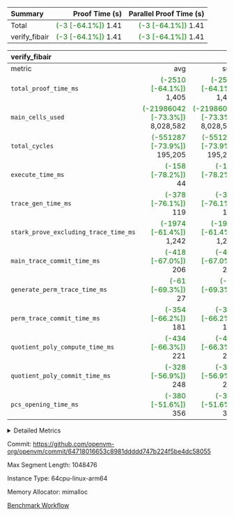 | Summary | Proof Time (s) | Parallel Proof Time (s) |
|:---|---:|---:|
| Total | <span style='color: green'>(-3 [-64.1%])</span> 1.41 | <span style='color: green'>(-3 [-64.1%])</span> 1.41 |
| verify_fibair | <span style='color: green'>(-3 [-64.1%])</span> 1.41 | <span style='color: green'>(-3 [-64.1%])</span> 1.41 |


| verify_fibair |||||
|:---|---:|---:|---:|---:|
|metric|avg|sum|max|min|
| `total_proof_time_ms ` | <span style='color: green'>(-2510 [-64.1%])</span> 1,405 | <span style='color: green'>(-2510 [-64.1%])</span> 1,405 | <span style='color: green'>(-2510 [-64.1%])</span> 1,405 | <span style='color: green'>(-2510 [-64.1%])</span> 1,405 |
| `main_cells_used     ` | <span style='color: green'>(-21986042 [-73.3%])</span> 8,028,582 | <span style='color: green'>(-21986042 [-73.3%])</span> 8,028,582 | <span style='color: green'>(-21986042 [-73.3%])</span> 8,028,582 | <span style='color: green'>(-21986042 [-73.3%])</span> 8,028,582 |
| `total_cycles        ` | <span style='color: green'>(-551287 [-73.9%])</span> 195,205 | <span style='color: green'>(-551287 [-73.9%])</span> 195,205 | <span style='color: green'>(-551287 [-73.9%])</span> 195,205 | <span style='color: green'>(-551287 [-73.9%])</span> 195,205 |
| `execute_time_ms     ` | <span style='color: green'>(-158 [-78.2%])</span> 44 | <span style='color: green'>(-158 [-78.2%])</span> 44 | <span style='color: green'>(-158 [-78.2%])</span> 44 | <span style='color: green'>(-158 [-78.2%])</span> 44 |
| `trace_gen_time_ms   ` | <span style='color: green'>(-378 [-76.1%])</span> 119 | <span style='color: green'>(-378 [-76.1%])</span> 119 | <span style='color: green'>(-378 [-76.1%])</span> 119 | <span style='color: green'>(-378 [-76.1%])</span> 119 |
| `stark_prove_excluding_trace_time_ms` | <span style='color: green'>(-1974 [-61.4%])</span> 1,242 | <span style='color: green'>(-1974 [-61.4%])</span> 1,242 | <span style='color: green'>(-1974 [-61.4%])</span> 1,242 | <span style='color: green'>(-1974 [-61.4%])</span> 1,242 |
| `main_trace_commit_time_ms` | <span style='color: green'>(-418 [-67.0%])</span> 206 | <span style='color: green'>(-418 [-67.0%])</span> 206 | <span style='color: green'>(-418 [-67.0%])</span> 206 | <span style='color: green'>(-418 [-67.0%])</span> 206 |
| `generate_perm_trace_time_ms` | <span style='color: green'>(-61 [-69.3%])</span> 27 | <span style='color: green'>(-61 [-69.3%])</span> 27 | <span style='color: green'>(-61 [-69.3%])</span> 27 | <span style='color: green'>(-61 [-69.3%])</span> 27 |
| `perm_trace_commit_time_ms` | <span style='color: green'>(-354 [-66.2%])</span> 181 | <span style='color: green'>(-354 [-66.2%])</span> 181 | <span style='color: green'>(-354 [-66.2%])</span> 181 | <span style='color: green'>(-354 [-66.2%])</span> 181 |
| `quotient_poly_compute_time_ms` | <span style='color: green'>(-434 [-66.3%])</span> 221 | <span style='color: green'>(-434 [-66.3%])</span> 221 | <span style='color: green'>(-434 [-66.3%])</span> 221 | <span style='color: green'>(-434 [-66.3%])</span> 221 |
| `quotient_poly_commit_time_ms` | <span style='color: green'>(-328 [-56.9%])</span> 248 | <span style='color: green'>(-328 [-56.9%])</span> 248 | <span style='color: green'>(-328 [-56.9%])</span> 248 | <span style='color: green'>(-328 [-56.9%])</span> 248 |
| `pcs_opening_time_ms ` | <span style='color: green'>(-380 [-51.6%])</span> 356 | <span style='color: green'>(-380 [-51.6%])</span> 356 | <span style='color: green'>(-380 [-51.6%])</span> 356 | <span style='color: green'>(-380 [-51.6%])</span> 356 |



<details>
<summary>Detailed Metrics</summary>

|  | verify_program_compile_ms | total_cells | stark_prove_excluding_trace_time_ms | quotient_poly_compute_time_ms | quotient_poly_commit_time_ms | perm_trace_commit_time_ms | pcs_opening_time_ms | main_trace_commit_time_ms |
| --- | --- | --- | --- | --- | --- | --- | --- |
|  | 4 | 32 | 9 | 0 | 1 | 0 | 1 | 5 | 

| air_name | rows | quotient_deg | main_cols | interactions | constraints | cells |
| --- | --- | --- | --- | --- | --- | --- |
| AccessAdapterAir<2> |  | 4 |  | 5 | 12 |  | 
| AccessAdapterAir<4> |  | 4 |  | 5 | 12 |  | 
| AccessAdapterAir<8> |  | 4 |  | 5 | 12 |  | 
| FibonacciAir | 16 | 1 | 2 |  | 5 | 32 | 
| FriReducedOpeningAir |  | 4 |  | 35 | 59 |  | 
| NativePoseidon2Air<BabyBearParameters>, 1> |  | 4 |  | 31 | 302 |  | 
| PhantomAir |  | 4 |  | 3 | 4 |  | 
| ProgramAir |  | 1 |  | 1 | 4 |  | 
| VariableRangeCheckerAir |  | 1 |  | 1 | 4 |  | 
| VmAirWrapper<BranchNativeAdapterAir, BranchEqualCoreAir<1> |  | 2 |  | 11 | 23 |  | 
| VmAirWrapper<JalNativeAdapterAir, JalCoreAir> |  | 4 |  | 7 | 6 |  | 
| VmAirWrapper<NativeAdapterAir<2, 0>, PublicValuesCoreAir> |  | 4 |  | 11 | 22 |  | 
| VmAirWrapper<NativeAdapterAir<2, 1>, FieldArithmeticCoreAir> |  | 4 |  | 15 | 23 |  | 
| VmAirWrapper<NativeLoadStoreAdapterAir<1>, NativeLoadStoreCoreAir<1> |  | 4 |  | 19 | 31 |  | 
| VmAirWrapper<NativeVectorizedAdapterAir<4>, FieldExtensionCoreAir> |  | 4 |  | 15 | 23 |  | 
| VmConnectorAir |  | 4 |  | 3 | 8 |  | 
| VolatileBoundaryAir |  | 4 |  | 4 | 16 |  | 

| group | trace_gen_time_ms | total_proof_time_ms | total_cycles | total_cells | stark_prove_excluding_trace_time_ms | quotient_poly_compute_time_ms | quotient_poly_commit_time_ms | perm_trace_commit_time_ms | pcs_opening_time_ms | main_trace_commit_time_ms | main_cells_used | generate_perm_trace_time_ms | execute_time_ms |
| --- | --- | --- | --- | --- | --- | --- | --- | --- | --- | --- | --- | --- | --- |
| verify_fibair | 119 | 1,405 | 195,205 | 23,304,216 | 1,242 | 221 | 248 | 181 | 356 | 206 | 8,028,582 | 27 | 44 | 

| group | air_name | rows | prep_cols | perm_cols | main_cols | cells |
| --- | --- | --- | --- | --- | --- | --- |
| verify_fibair | AccessAdapterAir<2> | 32,768 |  | 16 | 11 | 884,736 | 
| verify_fibair | AccessAdapterAir<4> | 16,384 |  | 16 | 13 | 475,136 | 
| verify_fibair | AccessAdapterAir<8> | 4,096 |  | 16 | 17 | 135,168 | 
| verify_fibair | FriReducedOpeningAir | 512 |  | 76 | 64 | 71,680 | 
| verify_fibair | NativePoseidon2Air<BabyBearParameters>, 1> | 2,048 |  | 36 | 348 | 786,432 | 
| verify_fibair | PhantomAir | 2,048 |  | 8 | 6 | 28,672 | 
| verify_fibair | ProgramAir | 8,192 |  | 8 | 10 | 147,456 | 
| verify_fibair | VariableRangeCheckerAir | 262,144 | 2 | 8 | 1 | 2,359,296 | 
| verify_fibair | VmAirWrapper<BranchNativeAdapterAir, BranchEqualCoreAir<1> | 32,768 |  | 28 | 23 | 1,671,168 | 
| verify_fibair | VmAirWrapper<JalNativeAdapterAir, JalCoreAir> | 8,192 |  | 12 | 10 | 180,224 | 
| verify_fibair | VmAirWrapper<NativeAdapterAir<2, 1>, FieldArithmeticCoreAir> | 131,072 |  | 20 | 30 | 6,553,600 | 
| verify_fibair | VmAirWrapper<NativeLoadStoreAdapterAir<1>, NativeLoadStoreCoreAir<1> | 131,072 |  | 24 | 41 | 8,519,680 | 
| verify_fibair | VmAirWrapper<NativeVectorizedAdapterAir<4>, FieldExtensionCoreAir> | 4,096 |  | 20 | 40 | 245,760 | 
| verify_fibair | VmConnectorAir | 2 | 1 | 8 | 4 | 24 | 
| verify_fibair | VolatileBoundaryAir | 65,536 |  | 8 | 11 | 1,245,184 | 

</details>


Commit: https://github.com/openvm-org/openvm/commit/64718016653c8981ddddd747b224f5be4dc58055

Max Segment Length: 1048476

Instance Type: 64cpu-linux-arm64

Memory Allocator: mimalloc

[Benchmark Workflow](https://github.com/openvm-org/openvm/actions/runs/12677224411)
